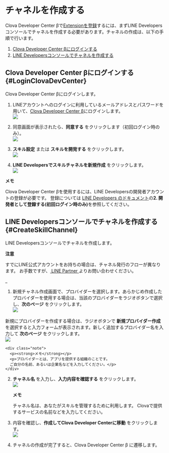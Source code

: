 # チャネルを作成する

Clova Developer Center βで[Extensionを登録](/DevConsole/Guides/CEK/Register_Extension.md)するには、まずLINE Developersコンソールでチャネルを作成する必要があります。チャネルの作成は、以下の手順で行います。

1. [Clova Developer Center βにログインする](#LoginClovaDevCenter)
2. [LINE Developersコンソールでチャネルを作成する](#CreateSkillChannel)

## Clova Developer Center βにログインする {#LoginClovaDevCenter}
Clova Developer Center βにログインします。

1. LINEアカウントへのログインに利用しているメールアドレスとパスワードを用いて、[Clova Developer Center β](https://clova-developers.line.me/)にログインします。  
![](/DevConsole/Resources/Images/DevConsole-LINE_Login.png)

2. 同意画面が表示されたら、**同意する** をクリックします（初回ログイン時のみ）。  
![](/DevConsole/Resources/Images/DevConsole-Access_Agreement.png)

3. **スキル設定** または **スキルを開発する** をクリックします。  
![](/DevConsole/Resources/Images/DevConsole-Entering_CEK_Menu.png)

4. **LINE Developersでスキルチャネルを新規作成** をクリックします。  
![](/DevConsole/Resources/Images/DevConsole-First_Look_of_Extension_List.png)

<div class="note">
  <p><strong>メモ</strong></p>
  <p>Clova Developer Center βを使用するには、LINE Developersの開発者アカウントの登録が必要です。
  登録については <a href="https://developers.line.me/ja/docs/line-login/getting-started/">LINE Developers のドキュメント</a>の<strong>2. 開発者として登録する(初回ログイン時のみ)</strong>を参照してください。</p>
</div>

## LINE Developersコンソールでチャネルを作成する {#CreateSkillChannel}

LINE Developersコンソールでチャネルを作成します。

<div class="danger">
  <p><strong>注意</strong></p>
  <p>すでにLINE公式アカウントをお持ちの場合は、チャネル発行のフローが異なります。
  お手数ですが、<a href="https://partner.line.me/ja/partner/join" target="_blank"> LINE Partner </a> よりお問い合わせください。</p>_
</div>

1. 新規チャネル作成画面で、プロバイダーを選択します。あらかじめ作成したプロバイダーを使用する場合は、当該のプロバイダーをラジオボタンで選択し、**次のページ** をクリックします。  
![](/DevConsole/Resources/Images/DevConsole-Create_Channel_1.png)

  新規にプロバイダーを作成する場合は、ラジオボタンで **新規プロバイダー作成** を選択すると入力フォームが表示されます。新しく追加するプロバイダー名を入力して **次のページ**  をクリックします。  
![](/DevConsole/Resources/Images/DevConsole-Create_Channel_2.png)

    <div class="note">
      <p><strong>メモ</strong></p>
      <p>プロバイダーとは、アプリを提供する組織のことです。
      ご自分の名前、あるいは企業名などを入力してください。</p>
    </div>  

2. **チャネル名** を入力し、**入力内容を確認する** をクリックします。  
![](/DevConsole/Resources/Images/DevConsole-Create_Channel_3.png)

    <div class="note">
      <p><strong>メモ</strong></p>
      <p>チャネル名は、あなたがスキルを管理するために利用します。
      Clovaで提供するサービスの名前などを入力してください。</p>
    </div>

3. 内容を確認し、**作成してClova Developer Centerに移動** をクリックします。  
![](/DevConsole/Resources/Images/DevConsole-Create_Channel_4.png)

4. チャネルの作成が完了すると、Clova Developer Center β に遷移します。

